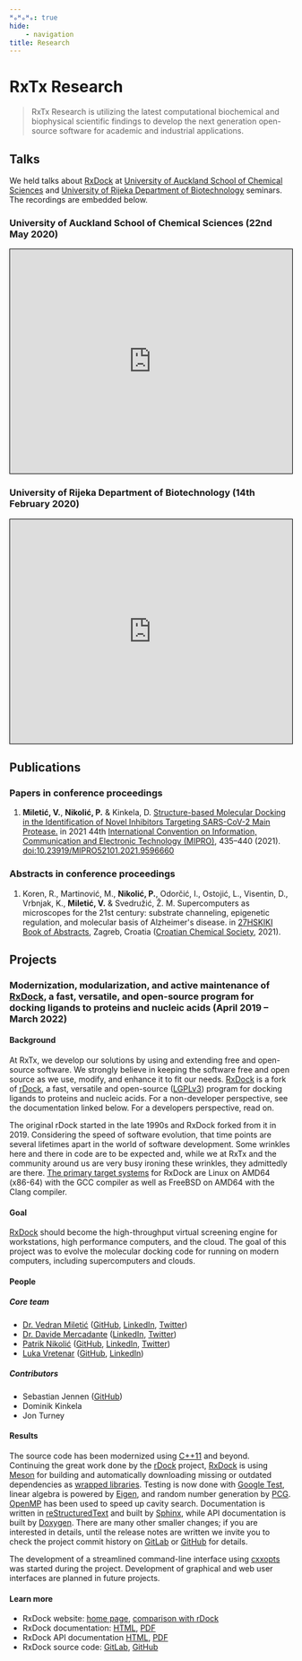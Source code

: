 ```yaml
---
ᴴₒᴴₒᴴₒ: true
hide:
    - navigation
title: Research
---
```


# RxTx Research

> RxTx Research is utilizing the latest computational biochemical and biophysical scientific findings to develop the next generation open-source software for academic and industrial applications.

## Talks

We held talks about [RxDock](https://rxdock.gitlab.io/) at [University of Auckland School of Chemical Sciences](https://www.auckland.ac.nz/en/science/about-the-faculty/school-of-chemical-sciences.html) and [University of Rijeka Department of Biotechnology](https://www.biotech.uniri.hr/) seminars. The recordings are embedded below.

### University of Auckland School of Chemical Sciences (22nd May 2020)

<iframe src="https://www.youtube.com/embed/NH6XSRdezyI" title="YouTube video player" style="border: 1px solid black; width: 100%; height: 25rem" allow="accelerometer; autoplay; clipboard-write; encrypted-media; gyroscope; picture-in-picture" allowfullscreen></iframe>

### University of Rijeka Department of Biotechnology (14th February 2020)

<iframe src="https://www.youtube.com/embed/0GuQMdhOQVA" title="YouTube video player" style="border: 1px solid black; width: 100%; height: 25rem" allow="accelerometer; autoplay; clipboard-write; encrypted-media; gyroscope; picture-in-picture" allowfullscreen></iframe>

## Publications

### Papers in conference proceedings

1. **Miletić, V.**, **Nikolić, P.** & Kinkela, D. [Structure-based Molecular Docking in the Identification of Novel Inhibitors Targeting SARS-CoV-2 Main Protease.](https://ieeexplore.ieee.org/document/9596660) in 2021 44th [International Convention on Information, Communication and Electronic Technology (MIPRO)](http://www.mipro.hr/), 435–440 (2021). [doi:10.23919/MIPRO52101.2021.9596660](https://doi.org/10.23919/MIPRO52101.2021.9596660)

### Abstracts in conference proceedings

1. Koren, R., Martinović, M., **Nikolić, P.**, Odorčić, I., Ostojić, L., Visentin, D., Vrbnjak, K., **Miletić, V.** & Svedružić, Ž. M. Supercomputers as microscopes for the 21st century: substrate channeling, epigenetic regulation, and molecular basis of Alzheimer's disease. in [27HSKIKI Book of Abstracts](https://27hskiki.hkd.hr/book-of-abstracts/), Zagreb, Croatia ([Croatian Chemical Society](https://www.hkd.hr/), 2021).

## Projects

### Modernization, modularization, and active maintenance of [RxDock](https://rxdock.gitlab.io), a fast, versatile, and open-source program for docking ligands to proteins and nucleic acids (April 2019 – March 2022)

#### Background

At RxTx, we develop our solutions by using and extending free and open-source software. We strongly believe in keeping the software free and open source as we use, modify, and enhance it to fit our needs. [RxDock](https://rxdock.gitlab.io) is a fork of [rDock](https://rdock.gitlab.io/), a fast, versatile and open-source ([LGPLv3](https://www.gnu.org/licenses/lgpl-3.0.en.html)) program for docking ligands to proteins and nucleic acids. For a non-developer perspective, see the documentation linked below. For a developers perspective, read on.

The original rDock started in the late 1990s and RxDock forked from it in 2019. Considering the speed of software evolution, that time points are several lifetimes apart in the world of software development. Some wrinkles here and there in code are to be expected and, while we at RxTx and the community around us are very busy ironing these wrinkles, they admittedly are there. [The primary target systems](https://rxdock.gitlab.io/documentation/devel/html/developer-guide/target-platforms.html) for RxDock are Linux on AMD64 (x86-64) with the GCC compiler as well as FreeBSD on AMD64 with the Clang compiler.

#### Goal

[RxDock](https://rxdock.gitlab.io/) should become the high-throughput virtual screening engine for workstations, high performance computers, and the cloud. The goal of this project was to evolve the molecular docking code for running on modern computers, including supercomputers and clouds.

#### People

##### Core team

* [Dr. Vedran Miletić](https://vedran.miletic.net/) ([GitHub](https://github.com/vedranmiletic), [LinkedIn](https://www.linkedin.com/in/vedranmiletic/), [Twitter](https://twitter.com/vedranmiletic))
* [Dr. Davide Mercadante](https://lab.mercadante.net/) ([LinkedIn](https://www.linkedin.com/in/davide-mercadante-274b86113/), [Twitter](https://twitter.com/DavideMercadan2))
* [Patrik Nikolić](https://nikoli.ch/) ([GitHub](https://github.com/patrik-nikolic), [LinkedIn](https://www.linkedin.com/in/patrik-nikolic-8aa48310a), [Twitter](https://twitter.com/patriknikolic))
* [Luka Vretenar](https://luka.vretenar.pro/) ([GitHub](https://github.com/lvretenar), [LinkedIn](https://www.linkedin.com/in/luka-vretenar-5137473b/))

##### Contributors

* Sebastian Jennen ([GitHub](https://github.com/zebastian))
* Dominik Kinkela
* Jon Turney

#### Results

The source code has been modernized using [C++11](https://isocpp.org/wiki/faq/cpp11) and beyond. Continuing the great work done by the [rDock](https://rdock.gitlab.io/) project, [RxDock](https://rxdock.gitlab.io/) is using [Meson](https://mesonbuild.com/) for building and automatically downloading missing or outdated dependencies as [wrapped libraries](https://wrapdb.mesonbuild.com/). Testing is now done with [Google Test](https://github.com/google/googletest), linear algebra is powered by [Eigen](https://eigen.tuxfamily.org/), and random number generation by [PCG](https://www.pcg-random.org/). [OpenMP](https://www.openmp.org/) has been used to speed up cavity search. Documentation is written in [reStructuredText](https://www.zverovich.net/2016/06/16/rst-vs-markdown.html) and built by [Sphinx](https://www.sphinx-doc.org/), while API documentation is built by [Doxygen](https://www.doxygen.nl/). There are many other smaller changes; if you are interested in details, until the release notes are written we invite you to check the project commit history on [GitLab](https://gitlab.com/rxdock/rxdock/-/commits/master) or [GitHub](https://github.com/rxdock/rxdock/commits/master) for details.

The development of a streamlined command-line interface using [cxxopts](https://github.com/jarro2783/cxxopts) was started during the project. Development of graphical and web user interfaces are planned in future projects.

#### Learn more

* RxDock website: [home page](https://rxdock.gitlab.io/), [comparison with rDock](https://rdock.gitlab.io/)
* RxDock documentation: [HTML](https://rxdock.gitlab.io/documentation/devel/html), [PDF](https://rxdock.gitlab.io/documentation/devel/pdf/rxdock-documentation-devel.pdf)
* RxDock API documentation [HTML](https://rxdock.gitlab.io/api-documentation/devel/html/), [PDF](https://rxdock.gitlab.io/api-documentation/devel/pdf/rxdock-api-documentation-devel.pdf)
* RxDock source code: [GitLab](https://gitlab.com/rxdock/rxdock), [GitHub](https://github.com/rxdock/rxdock)
